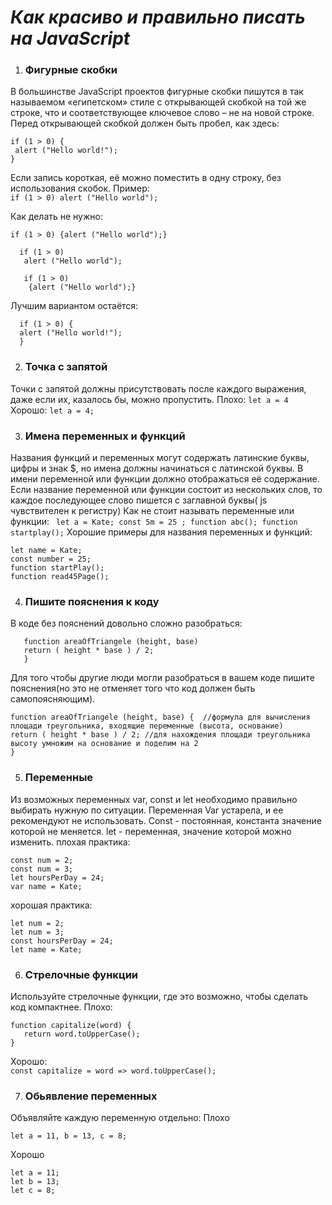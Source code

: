 # *Как красиво и правильно писать на JavaScript* #

1. ### Фигурные скобки #
  В большинстве JavaScript проектов фигурные скобки пишутся в так называемом «египетском» стиле с открывающей скобкой на той же строке, что и соответствующее ключевое слово – не на новой строке. Перед открывающей скобкой должен быть пробел, как здесь: <br />
  ``` 
  if (1 > 0) { 
   alert ("Hello world!"); 
  } 
  ```

  Если запись короткая, её можно поместить в одну строку, без использования скобок. Пример: <br />
  ` if (1 > 0) alert ("Hello world"); `

  Как делать не нужно: 
  
` if (1 > 0) {alert ("Hello world");} `
   

 ```
   if (1 > 0) 
    alert ("Hello world"); 
 ```
       
``` 
   if (1 > 0) 
    {alert ("Hello world");} 
```

  Лучшим вариантом остаётся:  <br />
  ``` 
    if (1 > 0) { 
    alert ("Hello world!");
    } 
```

2. ### Точка с запятой #
  Точки с запятой должны присутствовать после каждого выражения, даже если их, казалось бы, можно пропустить.
  Плохо: `let a = 4`
  Хорошо: `let a = 4;`
  
3. ### Имена переменных и функций  # 
  Названия функций и переменных могут содержать латинские буквы, цифры и знак $, но имена должны начинаться с латинской буквы. 
  В имени переменной или функции должно отображаться её содержание. 
  Если название переменной или функции состоит из нескольких слов, то каждое последующее слово пишется с заглавной буквы( js чувствителен к регистру)
    Как не стоит называть переменные или функции: 
    ``` 
    let a = Kate;
    const 5m = 25 ;
    function abc();
    function startplay();
    ```
   Хорошие примеры для названия переменных и функций: 
   ``` 
   let name = Kate;
   const number = 25;
   function startPlay();
   function read45Page();
  ```
   
4. ### Пишите пояснения к коду #
  В коде без пояснений довольно сложно разобраться:
 ```
    function areaOfTriangele (height, base)
    return ( height * base ) / 2; 
    }  
 ```
    
  Для того чтобы другие люди могли разобраться в вашем коде пишите пояснения(но это не отменяет того что код должен быть самопоясняющим).<br />
   ```
   function areaOfTriangele (height, base) {  //формула для вычисления площади треугольника, входящие переменные (высота, основание)
   return ( height * base ) / 2; //для нахождения площади треугольника высоту умножим на основание и поделим на 2
   } 
   ```

5. ###  Переменные #
  Из возможных переменных var, const и let необходимо правильно выбирать нужную по ситуации. Переменная Var устарела, и ее рекомендуют не использовать. Const - постоянная, константа значение которой не меняется. let - переменная, значение которой можно изменить.
  плохая практика:  <br />
  ```
  const num = 2;  
  const num = 3;
  let hoursPerDay = 24; 
  var name = Kate;
  ```
   хорошая практика:  <br />
  ```
  let num = 2; 
  let num = 3; 
  const hoursPerDay = 24;
  let name = Kate;
  ```
  
6. ### Стрелочные функции #
  Используйте стрелочные функции, где это возможно, чтобы сделать код компактнее.
  Плохо:
 ```  
 function capitalize(word) {  
    return word.toUpperCase();  
 }  
 ```
  Хорошо: <br />
 ` const capitalize = word => word.toUpperCase(); ` <br />
 
7. ### Обьявление переменных #
  Объявляйте каждую переменную отдельно: 
  Плохо
  ```
  let a = 11, b = 13, c = 8;
  ```
   Хорошо
  ```
  let a = 11;
  let b = 13;
  let c = 8;
  ```
  
